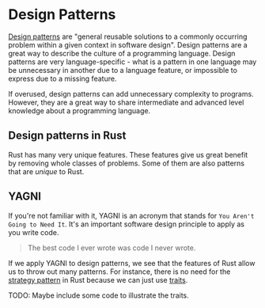 # Design Patterns

[Design patterns](https://en.wikipedia.org/wiki/Software_design_pattern) are
"general reusable solutions to a commonly occurring problem within a given
context in software design". Design patterns are a great way to describe the
culture of a programming language. Design patterns are very language-specific -
what is a pattern in one language may be unnecessary in another due to a
language feature, or impossible to express due to a missing feature.

If overused, design patterns can add unnecessary complexity to programs.
However, they are a great way to share intermediate and advanced level knowledge about a programming language.

## Design patterns in Rust

Rust has many very unique features. These features give us great benefit by removing whole classes of problems.
Some of them are also patterns that are _unique_ to Rust.

## YAGNI

If you're not familiar with it, YAGNI is an acronym that stands for `You Aren't Going to Need It`.
It's an important software design principle to apply as you write code.

> The best code I ever wrote was code I never wrote.

If we apply YAGNI to design patterns, we see that the features of Rust allow us to throw out many patterns.
For instance, there is no need for the [strategy pattern](https://en.wikipedia.org/wiki/Strategy_pattern) in Rust
because we can just use [traits](https://doc.rust-lang.org/book/traits.html).

TODO: Maybe include some code to illustrate the traits.
